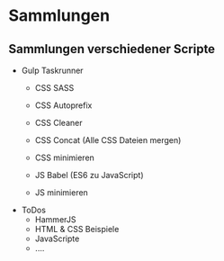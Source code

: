 # Sammlungen
## Sammlungen verschiedener Scripte

 - Gulp Taskrunner
	  - CSS SASS
	  - CSS Autoprefix
	  - CSS Cleaner
	  - CSS Concat (Alle CSS Dateien mergen)
	  - CSS minimieren
	  
	  - JS Babel (ES6 zu JavaScript)
	  - JS minimieren
 - ToDos
	  - HammerJS
	  - HTML & CSS Beispiele
	  - JavaScripte
	  - ....
